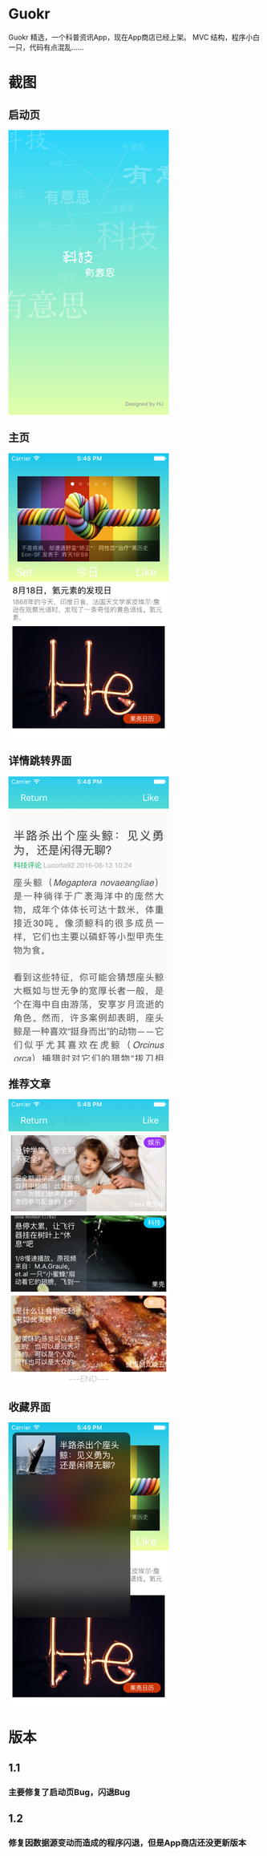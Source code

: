 # Guokr
Guokr 精选，一个科普资讯App，现在App商店已经上架。
MVC 结构，程序小白一只，代码有点混乱......
#
# 截图
## 启动页
 <img src="https://github.com/goldhan/Guokr/raw/master/UI效果图/launchImage%204.7%402x.png" width = "320" height = "568" alt="启动页" align=center />

## 主页
 <img src="https://github.com/goldhan/Guokr/raw/master/UI效果图/Home.png" width = "320" height = "568" alt="启动页" align=center />

## 详情跳转界面
 <img src="https://github.com/goldhan/Guokr/raw/master/UI效果图/Detail%20Page.png" width = "320" height = "568" alt="启动页" align=center />

## 推荐文章
 <img src="https://github.com/goldhan/Guokr/raw/master/UI效果图/Recommend%20cell.png" width = "320" height = "568" alt="启动页" align=center />

## 收藏界面
 <img src="https://github.com/goldhan/Guokr/raw/master/UI效果图/Collection.png" width = "320" height = "568" alt="启动页" align=center />

#

# 版本
## 1.1
### 主要修复了启动页Bug，闪退Bug
## 1.2
### 修复因数据源变动而造成的程序闪退，但是App商店还没更新版本


